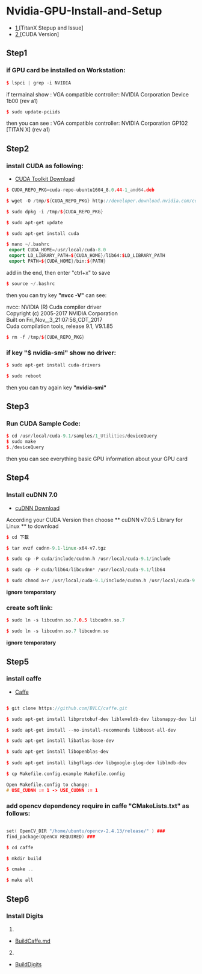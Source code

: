 # Nvidia-GPU-Install-and-Setup

- [ 1 ](https://qiita.com/shouta-dev/items/428af46b8a61622e25b2)[TitanX Stepup and Issue]
- [ 2 ](http://developer.download.nvidia.com/compute/cuda/repos/ubuntu1604/x86_64/) [CUDA Version]



## Step1
### if GPU card be installed on Workstation: 
```C++
$ lspci | grep -i NVIDIA
```
 if termainal show : VGA compatible controller: NVIDIA Corporation Device 1b00 (rev a1) <br/>
```C++
$ sudo update-pciids
```
 then you can see : VGA compatible controller: NVIDIA Corporation GP102 [TITAN X] (rev a1) <br/>
 

## Step2
### install CUDA as following:
- [CUDA Toolkit Download](https://developer.nvidia.com/cuda-downloads?target_os=Linux&target_arch=x86_64&target_distro=Ubuntu&target_version=1604&target_type=deblocal) <br/>
```C++
$ CUDA_REPO_PKG=cuda-repo-ubuntu1604_8.0.44-1_amd64.deb

$ wget -O /tmp/${CUDA_REPO_PKG} http://developer.download.nvidia.com/compute/cuda/repos/ubuntu1604/x86_64/${CUDA_REPO_PKG}

$ sudo dpkg -i /tmp/${CUDA_REPO_PKG} 

$ sudo apt-get update

$ sudo apt-get install cuda

$ nano ~/.bashrc
 export CUDA_HOME=/usr/local/cuda-8.0
 export LD_LIBRARY_PATH=${CUDA_HOME}/lib64:$LD_LIBRARY_PATH
 export PATH=${CUDA_HOME}/bin:${PATH}
```
add in the end, then enter "ctrl+x" to save <br/>
```C++
$ source ~/.bashrc 
```
then you can try key **"nvcc -V"** can see: <br/>

nvcc: NVIDIA (R) Cuda compiler driver <br/>
Copyright (c) 2005-2017 NVIDIA Corporation <br/>
Built on Fri_Nov__3_21:07:56_CDT_2017 <br/>
Cuda compilation tools, release 9.1, V9.1.85 <br/>
```C++
$ rm -f /tmp/${CUDA_REPO_PKG}
```
### if key "$ nvidia-smi" show no driver:
```C++
$ sudo apt-get install cuda-drivers

$ sudo reboot
```
then you can try again key **"nvidia-smi"** <br/>

## Step3
### Run CUDA Sample Code:
```C++
$ cd /usr/local/cuda-9.1/samples/1_Utilities/deviceQuery
$ sudo make
$./deviceQuery
```
then you can see everything basic GPU information about your GPU card <br/>


## Step4
### Install cuDNN 7.0
- [cuDNN Download ](https://developer.nvidia.com/rdp/cudnn-download)

According your CUDA Version then choose ** cuDNN v7.0.5 Library for Linux ** to download
```C++
$ cd 下載

$ tar xvzf cudnn-9.1-linux-x64-v7.tgz

$ sudo cp -P cuda/include/cudnn.h /usr/local/cuda-9.1/include 

$ sudo cp -P cuda/lib64/libcudnn* /usr/local/cuda-9.1/lib64

$ sudo chmod a+r /usr/local/cuda-9.1/include/cudnn.h /usr/local/cuda-9.1/lib64/libcudnn*  
```

**ignore temporatory** <br/>
### create soft link:
```C++
$ sudo ln -s libcudnn.so.7.0.5 libcudnn.so.7

$ sudo ln -s libcudnn.so.7 libcudnn.so
```
**ignore temporatory** <br/>


## Step5
### install caffe
- [Caffe](http://caffe.berkeleyvision.org/install_apt.html)

```C++

$ git clone https://github.com/BVLC/caffe.git

$ sudo apt-get install libprotobuf-dev libleveldb-dev libsnappy-dev libopencv-dev libhdf5-serial-dev protobuf-compiler

$ sudo apt-get install --no-install-recommends libboost-all-dev

$ sudo apt-get install libatlas-base-dev 

$ sudo apt-get install libopenblas-dev
 
$ sudo apt-get install libgflags-dev libgoogle-glog-dev liblmdb-dev

$ cp Makefile.config.example Makefile.config

Open Makefile.config to change:
# USE_CUDNN := 1 -> USE_CUDNN := 1


```
### add opencv dependency require in caffe "CMakeLists.txt" as follows:

```C++

set( OpenCV_DIR "/home/ubuntu/opencv-2.4.13/release/" ) ###
find_package(OpenCV REQUIRED) ###

```

```C++
$ cd caffe

$ mkdir build

$ cmake ..

$ make all
```


## Step6
### Install Digits

1.
- [BuildCaffe.md](https://github.com/NVIDIA/DIGITS/blob/master/docs/BuildCaffe.md)

2.
- [BuildDigits](https://github.com/NVIDIA/DIGITS/blob/master/docs/BuildDigits.md)






